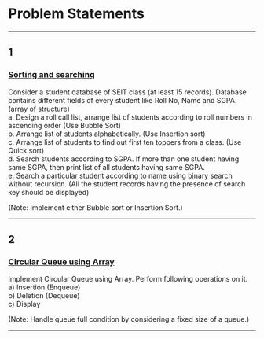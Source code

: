 # Problem Statements
<hr>

## 1

### [Sorting and searching](https://github.com/GopalSaraf/SE_Labs/blob/main/DSAL/sortingAndSearching.cpp)

Consider a student database of SEIT class (at least 15 records). 
Database contains different fields of every student like Roll No, Name and SGPA. (array of structure)  
a. Design a roll call list, arrange list of students according to roll numbers in ascending order (Use Bubble Sort)  
b. Arrange list of students alphabetically. (Use Insertion sort)  
c. Arrange list of students to find out first ten toppers from a class. (Use Quick sort)  
d. Search students according to SGPA. If more than one student having same SGPA, then print list of all students having same SGPA.  
e. Search a particular student according to name using binary search without recursion. (All the student records having the presence of search key should be displayed)  

(Note: Implement either Bubble sort or Insertion Sort.)

<hr>

## 2

### [Circular Queue using Array](https://github.com/GopalSaraf/SE_Labs/blob/main/DSAL/circularQueue.cpp)

Implement Circular Queue using Array. Perform following operations on it.
a) Insertion (Enqueue)  
b) Deletion (Dequeue)  
c) Display  
 
(Note: Handle queue full condition by considering a fixed size of a queue.)

<hr>